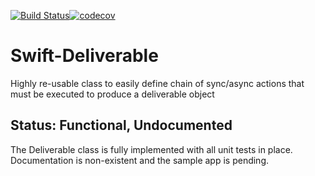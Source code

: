 [![Build Status](https://app.bitrise.io/app/0fa9c7ca8367f13f/status.svg?token=aGb2fMHwzqG1oT5ZPVHzIw&branch=master)](https://app.bitrise.io/app/0fa9c7ca8367f13f)[![codecov](https://codecov.io/gh/ekscrypto/Swift-Deliverable/branch/master/graph/badge.svg)](https://codecov.io/gh/ekscrypto/Swift-Deliverable)


# Swift-Deliverable
Highly re-usable class to easily define chain of sync/async actions that must be executed to produce a deliverable object

## Status: Functional, Undocumented
The Deliverable class is fully implemented with all unit tests in place.  Documentation is non-existent and the sample app is pending.
